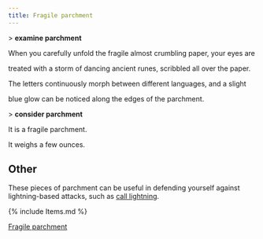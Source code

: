 ```yaml
---
title: Fragile parchment
---
```


\> **examine parchment**

When you carefully unfold the fragile almost crumbling paper, your eyes
are

treated with a storm of dancing ancient runes, scribbled all over the
paper.

The letters continuously morph between different languages, and a slight

blue glow can be noticed along the edges of the parchment.

\> **consider parchment**

It is a fragile parchment.

It weighs a few ounces.

## Other

These pieces of parchment can be useful in defending yourself against
lightning-based attacks, such as [call
lightning](Call_Lightning "wikilink").

{% include Items.md %}

[Fragile parchment](Category:_Miscellaneous_equipment "wikilink")